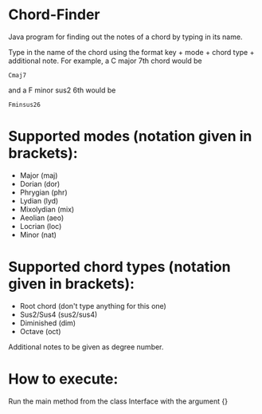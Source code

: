 # Chord-Finder
Java program for finding out the notes of a chord by typing in its name.

Type in the name of the chord using the format key + mode + chord type + additional note.
For example, a C major 7th chord would be
```
Cmaj7
```
and a F minor sus2 6th would be
```
Fminsus26
```

# Supported modes (notation given in brackets): 
- Major (maj)
- Dorian (dor)
- Phrygian (phr)
- Lydian (lyd)
- Mixolydian (mix)
- Aeolian (aeo)
- Locrian (loc)
- Minor (nat)

# Supported chord types (notation given in brackets):
- Root chord (don't type anything for this one)
- Sus2/Sus4 (sus2/sus4)
- Diminished (dim)
- Octave (oct)

Additional notes to be given as degree number.

# How to execute:

Run the main method from the class Interface with the argument {}
